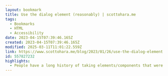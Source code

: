 ```yaml
---
layout: bookmark
title: Use the dialog element (reasonably) | scottohara.me
tags:
  - Bookmarks
  - HTML
  - Accessibility
date: 2023-04-15T07:39:46.165Z
created: 2023-04-15T07:39:46.165Z
modified: 2025-03-11T11:01:22.559Z
link: https://www.scottohara.me/blog/2023/01/26/use-the-dialog-element.html
id: 557827232
highlights:
  - People have a long history of taking elements/components that were intended for specific use cases, and then stressing them to their limit to fit their use case.
---
```

